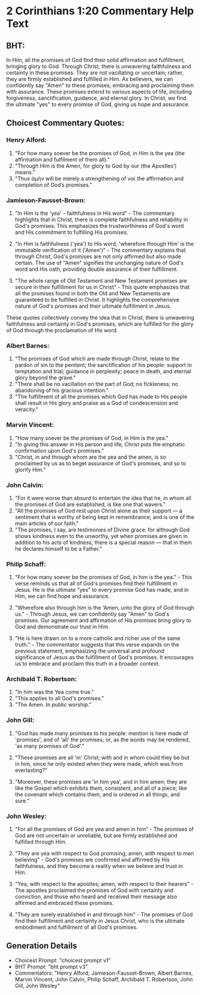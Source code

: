# 2 Corinthians 1:20 Commentary Help Text

## BHT:
In Him, all the promises of God find their solid affirmation and fulfillment, bringing glory to God. Through Christ, there is unwavering faithfulness and certainty in these promises. They are not vacillating or uncertain; rather, they are firmly established and fulfilled in Him. As believers, we can confidently say "Amen" to these promises, embracing and proclaiming them with assurance. These promises extend to various aspects of life, including forgiveness, sanctification, guidance, and eternal glory. In Christ, we find the ultimate "yes" to every promise of God, giving us hope and assurance.

## Choicest Commentary Quotes:
### Henry Alford:
1. "For how many soever be the promises of God, in Him is the yea (the affirmation and fulfilment of them all)."
2. "Through Him is the Amen, for glory to God by our (the Apostles’) means."
3. "Thus ἀμήν will be merely a strengthening of ναί the affirmation and completion of God’s promises."

### Jamieson-Fausset-Brown:
1. "In Him is the 'yea' - faithfulness in His word" - The commentary highlights that in Christ, there is complete faithfulness and reliability in God's promises. This emphasizes the trustworthiness of God's word and His commitment to fulfilling His promises.

2. "In Him is faithfulness ('yea') to His word, 'wherefore through Him' is the immutable verification of it ('Amen')" - The commentary explains that through Christ, God's promises are not only affirmed but also made certain. The use of "Amen" signifies the unchanging nature of God's word and His oath, providing double assurance of their fulfillment.

3. "The whole range of Old Testament and New Testament promises are secure in their fulfillment for us in Christ" - This quote emphasizes that all the promises found in both the Old and New Testaments are guaranteed to be fulfilled in Christ. It highlights the comprehensive nature of God's promises and their ultimate fulfillment in Jesus.

These quotes collectively convey the idea that in Christ, there is unwavering faithfulness and certainty in God's promises, which are fulfilled for the glory of God through the proclamation of His word.

### Albert Barnes:
1. "The promises of God which are made through Christ, relate to the pardon of sin to the penitent; the sanctification of his people: support in temptation and trial; guidance in perplexity; peace in death, and eternal glory beyond the grave."
2. "There shall be no vacillation on the part of God; no fickleness; no abandoning of his gracious intention."
3. "The fulfillment of all the promises which God has made to His people shall result in His glory and praise as a God of condescension and veracity."

### Marvin Vincent:
1. "How many soever be the promises of God, in Him is the yea." 
2. "In giving this answer in His person and life, Christ puts the emphatic confirmation upon God's promises."
3. "Christ, in and through whom are the yea and the amen, is so proclaimed by us as to beget assurance of God's promises, and so to glorify Him."

### John Calvin:
1. "For it were worse than absurd to entertain the idea that he, in whom all the promises of God are established, is like one that wavers."
2. "All the promises of God rest upon Christ alone as their support — a sentiment that is worthy of being kept in remembrance, and is one of the main articles of our faith."
3. "The promises, I say, are testimonies of Divine grace: for although God shows kindness even to the unworthy, yet when promises are given in addition to his acts of kindness, there is a special reason — that in them he declares himself to be a Father."

### Philip Schaff:
1. "For how many soever be the promises of God, in him is the yea." - This verse reminds us that all of God's promises find their fulfillment in Jesus. He is the ultimate "yes" to every promise God has made, and in Him, we can find hope and assurance.

2. "Wherefore also through him is the 'Amen, unto the glory of God through us." - Through Jesus, we can confidently say "Amen" to God's promises. Our agreement and affirmation of His promises bring glory to God and demonstrate our trust in Him.

3. "He is here drawn on to a more catholic and richer use of the same truth." - The commentator suggests that this verse expands on the previous statement, emphasizing the universal and profound significance of Jesus as the fulfillment of God's promises. It encourages us to embrace and proclaim this truth in a broader context.

### Archibald T. Robertson:
1. "In him was the Yea come true." 
2. "This applies to all God's promises."
3. "The Amen. In public worship."

### John Gill:
1. "God has made many promises to his people: mention is here made of 'promises', and of 'all' the promises; or, as the words may be rendered, 'as many promises of God'." 

2. "These promises are all 'in' Christ; with and in whom could they be but in him, since he only existed when they were made, which was from everlasting?" 

3. "Moreover, these promises are 'in him yea', and in him amen; they are like the Gospel which exhibits them, consistent, and all of a piece; like the covenant which contains them, and is ordered in all things, and sure."

### John Wesley:
1. "For all the promises of God are yea and amen in him" - The promises of God are not uncertain or unreliable, but are firmly established and fulfilled through Him.

2. "They are yea with respect to God promising; amen, with respect to men believing" - God's promises are confirmed and affirmed by His faithfulness, and they become a reality when we believe and trust in Him.

3. "Yea, with respect to the apostles; amen, with respect to their hearers" - The apostles proclaimed the promises of God with certainty and conviction, and those who heard and received their message also affirmed and embraced these promises.

4. "They are surely established in and through him" - The promises of God find their fulfillment and certainty in Jesus Christ, who is the ultimate embodiment and fulfillment of all God's promises.


## Generation Details
- Choicest Prompt: "choicest prompt v1"
- BHT Prompt: "bht prompt v3"
- Commentators: "Henry Alford, Jamieson-Fausset-Brown, Albert Barnes, Marvin Vincent, John Calvin, Philip Schaff, Archibald T. Robertson, John Gill, John Wesley"
